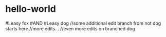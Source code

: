 # hello-world
#Leasy fox
#AND
#Leasy dog
//some additional edit
branch from not dog starts here
//more edits...
//even more edits on branched dog
